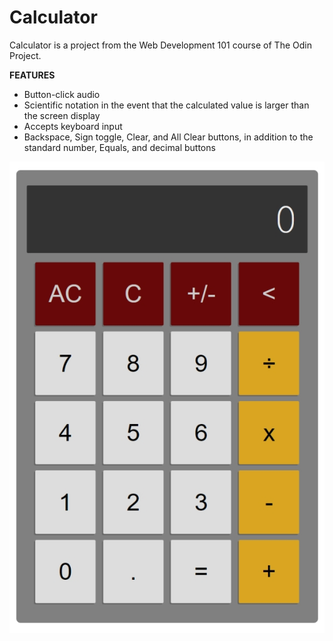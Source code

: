 # Calculator

Calculator is a project from the Web Development 101 course of The Odin Project.

**FEATURES**
* Button-click audio
* Scientific notation in the event that the calculated value is larger than the screen display
* Accepts keyboard input
* Backspace, Sign toggle, Clear, and All Clear buttons, in addition to the standard number, Equals, and decimal buttons

<img src='media/screenshot.jpg'>